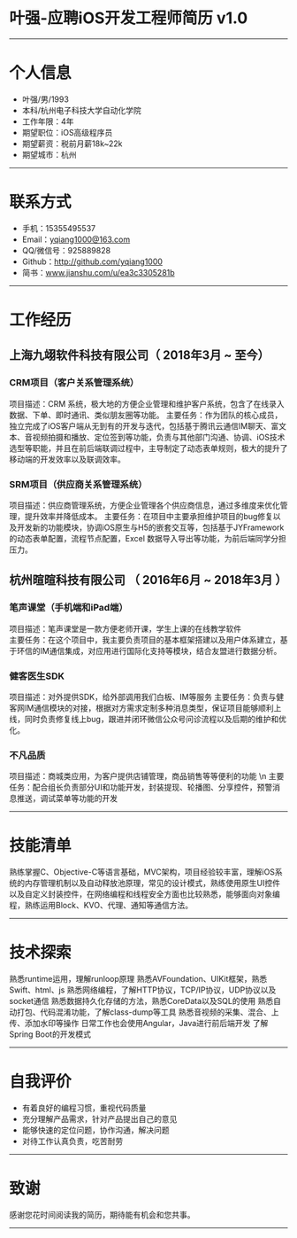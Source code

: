 # 叶强-应聘iOS开发工程师简历 v1.0

---
# 个人信息
 - 叶强/男/1993 
 - 本科/杭州电子科技大学自动化学院 
 - 工作年限：4年
 - 期望职位：iOS高级程序员
 - 期望薪资：税前月薪18k~22k
 - 期望城市：杭州
---

# 联系方式
- 手机：15355495537
- Email：yqiang1000@163.com
- QQ/微信号：925889828
- Github：http://github.com/yqiang1000
- 简书：www.jianshu.com/u/ea3c3305281b
---

# 工作经历
## 上海九翊软件科技有限公司（ 2018年3月 ~ 至今）
### CRM项目（客户关系管理系统）
项目描述：CRM 系统，极大地的方便企业管理和维护客户系统，包含了在线录入数据、下单、即时通讯、类似朋友圈等功能。
主要任务：作为团队的核心成员，独立完成了iOS客户端从无到有的开发与迭代，包括基于腾讯云通信IM聊天、富文本、音视频拍摄和播放、定位签到等功能，负责与其他部门沟通、协调、iOS技术选型等职能，并且在前后端联调过程中，主导制定了动态表单规则，极大的提升了移动端的开发效率以及联调效率。

### SRM项目（供应商关系管理系统）
项目描述：供应商管理系统，方便企业管理各个供应商信息，通过多维度来优化管理，提升效率并降低成本。
主要任务：在项目中主要承担维护项目的bug修复以及开发新的功能模块，协调iOS原生与H5的嵌套交互等，包括基于JYFramework的动态表单配置，流程节点配置，Excel 数据导入导出等功能，为前后端同学分担压力。

## 杭州暄暄科技有限公司 （ 2016年6月 ~ 2018年3月 ）

### 笔声课堂（手机端和iPad端）
项目描述：笔声课堂是一款方便老师开课，学生上课的在线教学软件<br>
主要任务：在这个项目中，我主要负责项目的基本框架搭建以及用户体系建立，基于环信的IM通信集成，对应用进行国际化支持等模块，结合友盟进行数据分析。

### 健客医生SDK
项目描述：对外提供SDK，给外部调用我们白板、IM等服务
主要任务：负责与健客网IM通信模块的对接，根据对方需求定制多种消息类型，保证项目能够顺利上线，同时负责修复线上bug，跟进并闭环微信公众号问诊流程以及后期的维护和优化。

### 不凡品质
项目描述：商城类应用，为客户提供店铺管理，商品销售等等便利的功能 \n
主要任务：配合组长负责部分UI和功能开发，封装提现、轮播图、分享控件，预警消息推送，调试菜单等功能的开发

---

# 技能清单
熟练掌握C、Objective-C等语言基础，MVC架构，项目经验较丰富，理解iOS系统的内存管理机制以及自动释放池原理，常见的设计模式，熟练使用原生UI控件以及自定义封装控件，在网络编程和线程安全方面也比较熟悉，能够面向对象编程，熟练运用Block、KVO、代理、通知等通信方法。

---

# 技术探索

熟悉runtime运用，理解runloop原理
熟悉AVFoundation、UIKit框架，熟悉Swift、html、js
熟悉网络编程，了解HTTP协议，TCP/IP协议，UDP协议以及socket通信
熟悉数据持久化存储的方法，熟悉CoreData以及SQL的使用
熟悉自动打包、代码混淆功能，了解class-dump等工具
熟悉音视频的采集、混合、上传、添加水印等操作
日常工作也会使用Angular，Java进行前后端开发
了解Spring Boot的开发模式

---

# 自我评价
- 有着良好的编程习惯，重视代码质量
- 充分理解产品需求，针对产品提出自己的意见
- 能够快速的定位问题，协作沟通，解决问题
- 对待工作认真负责，吃苦耐劳

---

# 致谢
 感谢您花时间阅读我的简历，期待能有机会和您共事。
 
 ---
